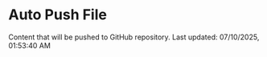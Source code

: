 # Auto Push File

Content that will be pushed to GitHub repository.
Last updated: 07/10/2025, 01:53:40 AM